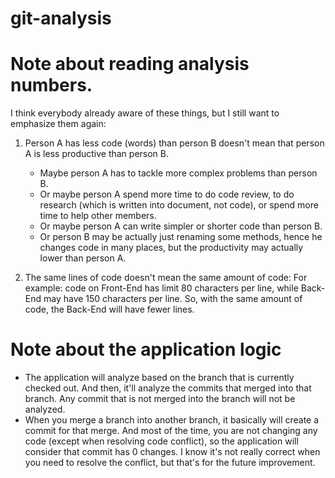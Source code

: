 # git-analysis

# Note about reading analysis numbers.

I think everybody already aware of these things, but I still want to emphasize them again:

1. Person A has less code (words) than person B doesn't mean that person A is less productive than person B.
   - Maybe person A has to tackle more complex problems than person B.
   - Or maybe person A spend more time to do code review, to do research (which is written into document, not code), or spend more time to help other
   members.
   - Or maybe person A can write simpler or shorter code than person B.
   - Or person B may be actually just renaming some methods, hence he changes code in many places, but the productivity may actually lower than person A.

2. The same lines of code doesn't mean the same amount of code: For example: code on Front-End has limit 80 characters per line, while Back-End may
   have 150 characters per line.
   So, with the same amount of code, the Back-End will have fewer lines.

# Note about the application logic

- The application will analyze based on the branch that is currently checked out. And then, it'll analyze the commits that
  merged into that branch. Any commit that is not merged into the branch will not be analyzed.
- When you merge a branch into another branch, it basically will create a commit for that merge.
  And most of the time, you are not changing any code (except when resolving code conflict), so the application will consider that commit has 0
  changes.
  I know it's not really correct when you need to resolve the conflict, but that's for the future improvement.
